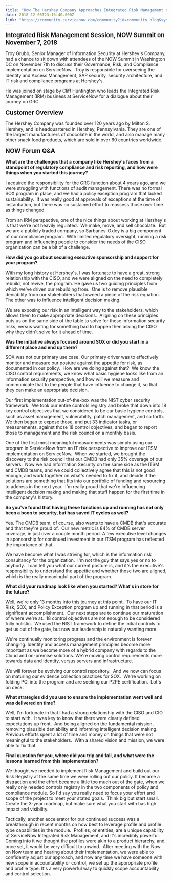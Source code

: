 ```yaml
---
title: "How The Hershey Company Approaches Integrated Risk Management on ServiceNow"
date: 2018-12-05T23:16:40.000Z
link: "https://community.servicenow.com/community?id=community_blog&sys_id=2bdfd880db526b00fb115583ca961952"
---
```

<p><span style="font-size: 14pt;"><strong>Integrated Risk Management Session, NOW Summit on November 7, 2018</strong></span></p>
<p>Troy Grubb, Senior Manager of Information Security at Hershey&#39;s Company, had a chance to sit down with attendees of the NOW Summit in Washington DC on November 7th to discuss their Governance, Risk, and Compliance implementation on ServiceNow.  Troy is responsible for overseeing the Identity and Access Management, SAP security, security architecture, and IT risk and compliance programs at Hershey&#39;s. </p>
<p>He was joined on stage by Cliff Huntington who leads the Integrated Risk Management (IRM) business at ServiceNow for a dialogue about their journey on GRC.</p>
<p><strong><span style="font-size: 14pt;">Customer Overview</span></strong></p>
<p>The Hershey Company was founded over 120 years ago by Milton S. Hershey, and is headquartered in Hershey, Pennsylvania. They are one of the largest manufacturers of chocolate in the world, and also manage many other snack food products, which are sold in over 60 countries worldwide.</p>
<p><span style="font-size: 14pt;"><strong>NOW Forum Q&amp;A</strong></span></p>
<p><strong>What are the challenges that a company like Hershey&#39;s faces from a standpoint of regulatory compliance and risk reporting, and how were things when you started this journey?</strong></p>
<p>I acquired the responsibility for the GRC function about 4 years ago, and we were struggling with functions of audit management. There was no formal SOX program in place, and we had a policy exception program that lacked sustainability.  It was really good at approvals of exceptions at the time of instantiation, but there was no sustained effort to reassess those over time as things changed.</p>
<p>From an IRM perspective, one of the nice things about working at Hershey&#39;s is that we&#39;re not heavily regulated.  We make, move, and sell chocolate.  But we are a publicly traded company, so Sarbanes-Oxley is a big component of our compliance program.  With limited regulatory oversight, running a risk program and influencing people to consider the needs of the CISO organization can be a bit of a challenge.</p>
<p><strong>How did you go about securing executive sponsorship and support for your program?</strong></p>
<p>With my long history at Hershey&#39;s, I was fortunate to have a great, strong relationship with the CISO, and we were aligned on the need to completely rebuild, not revive, the program. He gave us two guiding principles from which we&#39;ve driven our rebuilding from.  One is to remove plausible deniability from our stakeholders that owned a piece of the risk equation.  The other was to influence intelligent decision making.</p>
<p>We are exposing our risk in an intelligent way to the stakeholders, which allows them to make appropriate decisions.  Aligning on these principles puts us on the same side of the table to solve for these information security risks, versus waiting for something bad to happen then asking the CISO why they didn&#39;t solve for it ahead of time.</p>
<p><strong>Was the initiative always focused around SOX or did you start in a different place and end up there?</strong></p>
<p>SOX was not our primary use case. Our primary driver was to effectively monitor and measure our posture against the appetite for risk, as documented in our policy.  How are we doing against that?  We know the CISO control requirements, we know what basic hygiene looks like from an information security perspective, and how will we measure and communicate that to the people that have influence to change it, so that they can make an appropriate decision.</p>
<p>Our first implementation out-of-the-box was the NIST cyber security framework.  We took our entire controls registry and broke that down into 18 key control objectives that we considered to be our basic hygiene controls, such as asset management, vulnerability, patch management, and so forth. We then began to expose those, and put 33 indicator tasks, or measurements, against those 18 control objectives, and began to report those to management and the risk council on a monthly basis.</p>
<p>One of the first most meaningful measurements was simply using our program in ServiceNow from an IT risk perspective to improve our ITSM implementation on ServiceNow.  When we started, we brought the discovery to the risk council that our CMDB had only 35% coverage of our servers.  Now we had Information Security on the same side as the ITSM and CMDB teams, and we could collectively agree that this is not good enough, and work together on what&#39;s needed to fix it, and decide if the solutions are something that fits into our portfolio of funding and resourcing to address in the next year.  I&#39;m really proud that we&#39;re influencing intelligent decision making and making that stuff happen for the first time in the company&#39;s history.</p>
<p><strong>So you&#39;ve found that having these functions up and running has not only been a boon to security, but has saved IT cycles as well?</strong></p>
<p>Yes. The CMDB team, of course, also wants to have a CMDB that&#39;s accurate and that they&#39;re proud of.  Our new metric is 84% of CMDB server coverage, in just over a couple month period. A few executive level changes in sponsorship for continued investment in our ITSM program has reflected the importance of that. </p>
<p>We have become what I was striving for, which is the information risk consultancy for the organization.  I&#39;m not the guy that says yes or no to anybody.  I can tell you what our current posture is, and it&#39;s the executive&#39;s responsibility to understand the appetite and whether those two are aligned, which is the really meaningful part of the program.</p>
<p><strong>What did your roadmap look like when you started? What&#39;s in store for the future?</strong></p>
<p>Well, we&#39;re only 13 months into this journey at this point.  To have our IT Risk, SOX, and Policy Exception program up and running in that period is a significant accomplishment.  Our next steps are to continue our maturation of where we&#39;re at.  18 control objectives are not enough to be considered fully holistic.  We used the NIST framework to define the initial controls to get us out of the gate, but now our leadership is naturally wanting more.</p>
<p>We&#39;re continually monitoring progress and the environment is forever changing. Identity and access management principles become more important as we become more of a hybrid company with regards to the Cloud and on-premise solutions. We&#39;re moving control requirements more towards data and identity, versus servers and infrastructure.</p>
<p>We will forever be evolving our control repository.  And we now can focus on maturing our evidence collection practices for SOX.  We&#39;re working on folding PCI into the program and are seeking our P2PE certification.  Lot&#39;s on deck.</p>
<p><strong>What strategies did you use to ensure the implementation went well and was delivered on time?</strong></p>
<p>Well, I&#39;m fortunate in that I had a strong relationship with the CISO and CIO to start with.  It was key to know that there were clearly defined expectations up front.  And being aligned on the fundamental mission, removing plausible deniability and informing intelligent decision making.  Previous efforts spent a lot of time and money on things that were not meaningful to the stakeholders.  With a shared vision and mission, we were able to fix that.</p>
<p><strong>Final question for you, where did you trip and fall, and what were the lessons learned from this implementation?</strong></p>
<p>We thought we needed to implement Risk Management and build out our Risk Registry at the same time we were rolling out our policy. It became a distraction and the effort became a little too much out of the gate, when we really only needed controls registry in the two components of policy and compliance module. So I&#39;d say you really need to focus your effort and scope of the project to meet your stated goals.  Think big but start small.  Create the 3-year roadmap, but make sure what you start with has high impact and visibility.</p>
<p>Tactically, another accelerator for our continued success was a breakthrough in recent months on how best to leverage profile and profile type capabilities in the module.  Profiles, or entities, are a unique capability of ServiceNow Integrated Risk Management, and it&#39;s incredibly powerful.  Coming into it we thought the profiles were akin to a product hierarchy, and once set, it would be very difficult to unwind.  After meeting with the Now on Now team and hearing about their implementation, we were able to confidently adjust our approach, and now any time we have someone with new scope in accountability or control, we set up the appropriate profile and profile type. It&#39;s a very powerful way to quickly scope accountability and control selection.</p>